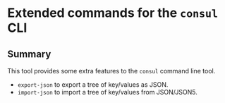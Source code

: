 # Extended commands for the `consul` CLI

## Summary

This tool provides some extra features to the `consul` command line tool.

- `export-json` to export a tree of key/values as JSON.
- `import-json` to import a tree of key/values from JSON/JSON5.
